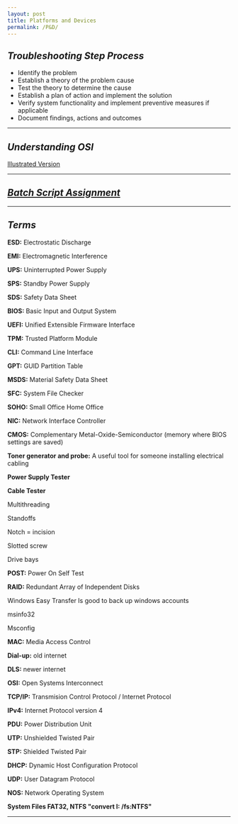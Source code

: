 ```yaml
---
layout: post
title: Platforms and Devices
permalink: /P&D/
---
```


## *Troubleshooting Step Process*

- Identify the problem 
- Establish a theory of the problem cause 
- Test the theory to determine the cause 
- Establish a plan of action and implement the solution 
- Verify system functionality and implement preventive measures if applicable 
- Document findings, actions and outcomes 

---

## *Understanding OSI* 
[Illustrated Version](https://www.lifewire.com/layers-of-the-osi-model-illustrated-818017) 

---

<h2><i><a href="https://rosaf2.github.io/jekyll/P&D/" target="_blank">Batch Script Assignment</a></i></h2>

---

## *Terms*

**ESD:** Electrostatic Discharge

**EMI:**  Electromagnetic Interference

**UPS:** Uninterrupted Power Supply 

**SPS:** Standby Power Supply 

**SDS:** Safety Data Sheet 

**BIOS:** Basic Input and Output System 

**UEFI:**  Unified Extensible Firmware Interface 

**TPM:** Trusted Platform Module 

**CLI:** Command Line Interface 

**GPT:** GUID Partition Table 

**MSDS:** Material Safety Data Sheet 

**SFC:** System File Checker 

**SOHO:** Small Office Home Office

**NIC:** Network Interface Controller 

**CMOS:** Complementary Metal-Oxide-Semiconductor (memory where BIOS settings are saved) 

**Toner generator and probe:** A useful tool for someone installing electrical cabling 

**Power Supply Tester**

**Cable Tester**

Multithreading 

Standoffs 

Notch = incision 

Slotted screw  

Drive bays  

**POST:** Power On Self Test 

**RAID:** Redundant Array of Independent Disks 

Windows Easy Transfer Is good to back up windows accounts 

msinfo32 

Msconfig 

**MAC:** Media Access Control 

**Dial-up:** old internet 

**DLS:** newer internet 

**OSI:** Open Systems Interconnect 

**TCP/IP:** Transmision Control Protocol / Internet Protocol 

**IPv4:** Internet Protocol version 4 

**PDU:** Power Distribution Unit 

**UTP:** Unshielded Twisted Pair 

**STP:** Shielded Twisted Pair 

**DHCP:**  Dynamic Host Configuration Protocol 

**UDP:** User Datagram Protocol 

**NOS:** Network Operating System 

**System Files FAT32, NTFS  "convert I: /fs:NTFS"**

---



